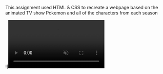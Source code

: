 
This assignment used HTML & CSS to recreate a webpage based on the animated TV show Pokemon and all of the characters from each season

![<video src="https://www.loom.com/share/e49ce11421c7498988782dbeed312766" auto play loop muted>]
